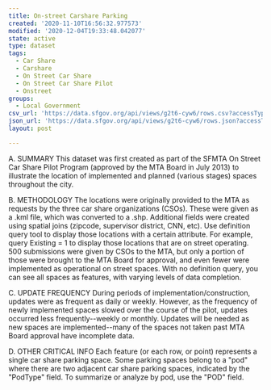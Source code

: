 ```yaml
---
title: On-street Carshare Parking
created: '2020-11-10T16:56:32.977573'
modified: '2020-12-04T19:33:48.042077'
state: active
type: dataset
tags:
  - Car Share
  - Carshare
  - On Street Car Share
  - On Street Car Share Pilot
  - Onstreet
groups:
  - Local Government
csv_url: 'https://data.sfgov.org/api/views/g2t6-cyw6/rows.csv?accessType=DOWNLOAD'
json_url: 'https://data.sfgov.org/api/views/g2t6-cyw6/rows.json?accessType=DOWNLOAD'
layout: post

---
```

A. SUMMARY This dataset was first created as part of the SFMTA On Street Car Share Pilot Program (approved by the MTA Board in July 2013) to illustrate the location of implemented and planned (various stages) spaces throughout the city.

B. METHODOLOGY  The locations were originally provided to the MTA as requests by the three car share organizations (CSOs). These were given as a .kml file, which was converted to a .shp. Additional fields were created using spatial joins (zipcode, supervisor district, CNN, etc). Use definition query tool to display those locations with a certain attribute. For example, query Existing = 1 to display those locations that are on street operating. 500 submissions were given by CSOs to the MTA, but only a portion of those were brought to the MTA Board for approval, and even fewer were implemented as operational on street spaces. With no definition query, you can see all spaces as features, with varying levels of data completion. 

C. UPDATE FREQUENCY  During periods of implementation/construction, updates were as frequent as daily or weekly. However, as the frequency of newly implemented spaces slowed over the course of the pilot, updates occurred less frequently--weekly or monthly. Updates will be needed as new spaces are implemented--many of the spaces not taken past MTA Board approval have incomplete data.  

D. OTHER CRITICAL INFO  Each feature (or each row, or point) represents a single car share parking space. Some parking spaces belong to a "pod" where there are two adjacent car share parking spaces, indicated by the "PodType" field. To summarize or analyze by pod, use the "POD" field.
